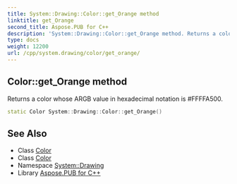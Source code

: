```yaml
---
title: System::Drawing::Color::get_Orange method
linktitle: get_Orange
second_title: Aspose.PUB for C++
description: 'System::Drawing::Color::get_Orange method. Returns a color whose ARGB value in hexadecimal notation is #FFFFA500 in C++.'
type: docs
weight: 12200
url: /cpp/system.drawing/color/get_orange/
---
```

## Color::get_Orange method


Returns a color whose ARGB value in hexadecimal notation is #FFFFA500.

```cpp
static Color System::Drawing::Color::get_Orange()
```

## See Also

* Class [Color](../)
* Class [Color](../)
* Namespace [System::Drawing](../../)
* Library [Aspose.PUB for C++](../../../)
